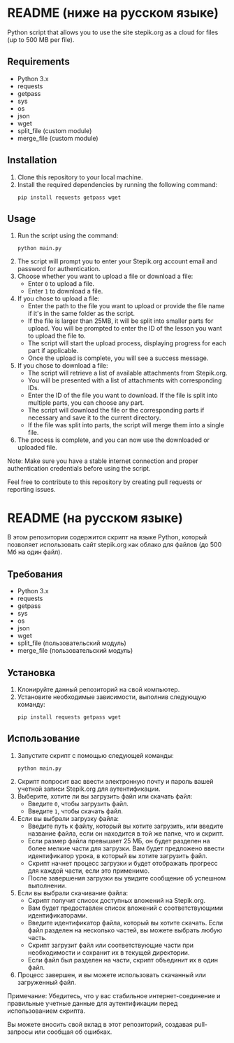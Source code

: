 # README (ниже на русском языке)

Python script that allows you to use the site stepik.org as a cloud for files (up to 500 MB per file).

## Requirements
- Python 3.x
- requests
- getpass
- sys
- os
- json
- wget
- split_file (custom module)
- merge_file (custom module)

## Installation
1. Clone this repository to your local machine.
2. Install the required dependencies by running the following command:
   ```
   pip install requests getpass wget
   ```
   
## Usage
1. Run the script using the command:
   ```
   python main.py
   ```
2. The script will prompt you to enter your Stepik.org account email and password for authentication.
3. Choose whether you want to upload a file or download a file:
   - Enter `0` to upload a file.
   - Enter `1` to download a file.
4. If you chose to upload a file:
   - Enter the path to the file you want to upload or provide the file name if it's in the same folder as the script.
   - If the file is larger than 25MB, it will be split into smaller parts for upload. You will be prompted to enter the ID of the lesson you want to upload the file to.
   - The script will start the upload process, displaying progress for each part if applicable.
   - Once the upload is complete, you will see a success message.
5. If you chose to download a file:
   - The script will retrieve a list of available attachments from Stepik.org.
   - You will be presented with a list of attachments with corresponding IDs.
   - Enter the ID of the file you want to download. If the file is split into multiple parts, you can choose any part.
   - The script will download the file or the corresponding parts if necessary and save it to the current directory.
   - If the file was split into parts, the script will merge them into a single file.
6. The process is complete, and you can now use the downloaded or uploaded file.

Note: Make sure you have a stable internet connection and proper authentication credentials before using the script.

Feel free to contribute to this repository by creating pull requests or reporting issues.



# README (на русском языке)

В этом репозитории содержится скрипт на языке Python, который позволяет использовать сайт stepik.org как облако для файлов (до 500 Мб на один файл).

## Требования
- Python 3.x
- requests
- getpass
- sys
- os
- json
- wget
- split_file (пользовательский модуль)
- merge_file (пользовательский модуль)

## Установка
1. Клонируйте данный репозиторий на свой компьютер.
2. Установите необходимые зависимости, выполнив следующую команду:
   ```
   pip install requests getpass wget
   ```
   
## Использование
1. Запустите скрипт с помощью следующей команды:
   ```
   python main.py
   ```
2. Скрипт попросит вас ввести электронную почту и пароль вашей учетной записи Stepik.org для аутентификации.
3. Выберите, хотите ли вы загрузить файл или скачать файл:
   - Введите `0`, чтобы загрузить файл.
   - Введите `1`, чтобы скачать файл.
4. Если вы выбрали загрузку файла:
   - Введите путь к файлу, который вы хотите загрузить, или введите название файла, если он находится в той же папке, что и скрипт.
   - Если размер файла превышает 25 МБ, он будет разделен на более мелкие части для загрузки. Вам будет предложено ввести идентификатор урока, в который вы хотите загрузить файл.
   - Скрипт начнет процесс загрузки и будет отображать прогресс для каждой части, если это применимо.
   - После завершения загрузки вы увидите сообщение об успешном выполнении.
5. Если вы выбрали скачивание файла:
   - Скрипт получит список доступных вложений на Stepik.org.
   - Вам будет предоставлен список вложений с соответствующими идентификаторами.
   - Введите идентификатор файла, который вы хотите скачать. Если файл разделен на несколько частей, вы можете выбрать любую часть.
   - Скрипт загрузит файл или соответствующие части при необходимости и сохранит их в текущей директории.
   - Если файл был разделен на части, скрипт объединит их в один файл.
6. Процесс завершен, и вы можете использовать скачанный или загруженный файл.

Примечание: Убедитесь, что у вас стабильное интернет-соединение и правильные учетные данные для аутентификации перед использованием скрипта.

Вы можете вносить свой вклад в этот репозиторий, создавая pull-запросы или сообщая об ошибках.
